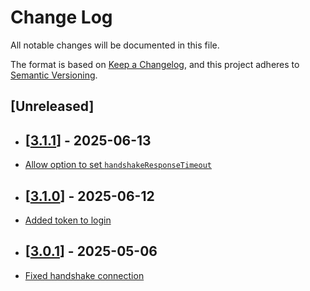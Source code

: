 # Change Log

All notable changes will be documented in this file.

The format is based on [Keep a Changelog](https://keepachangelog.com/en/1.0.0/),
and this project adheres to [Semantic Versioning](https://semver.org/spec/v2.0.0.html).

## [Unreleased]

- ## [[3.1.1](https://github.com/TerraDharitri/drt-js-sdk-webview-provider/pull/27)] - 2025-06-13

- [Allow option to set `handshakeResponseTimeout`](https://github.com/TerraDharitri/drt-js-sdk-webview-provider/pull/27)

- ## [[3.1.0](https://github.com/TerraDharitri/drt-js-sdk-webview-provider/pull/26)] - 2025-06-12

- [Added token to login](https://github.com/TerraDharitri/drt-js-sdk-webview-provider/pull/25)

- ## [[3.0.1](https://github.com/TerraDharitri/drt-js-sdk-webview-provider/pull/24)] - 2025-05-06

- [Fixed handshake connection](https://github.com/TerraDharitri/drt-js-sdk-webview-provider/pull/23)
